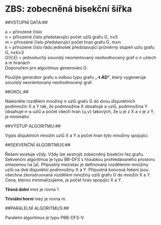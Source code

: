 # ZBS: zobecněná bisekční šířka

##VSTUPNÍ DATA:##

a = přirozené číslo  
n = přirozené číslo představující počet uzlů grafu G, n≥5  
m = přirozené číslo představující počet hran grafu G, m≥n  
k = přirozené číslo řádu jednotek představující průměrný stupeň uzlu grafu G, n≥k≥3  
G(V,E) = jednoduchý souvislý neorientovaný neohodnocený graf o n uzlech a m hranách  
Doporučení pro algoritmus generování G:  

Použijte generátor grafu s volbou typu grafu „**-t AD“**, který vygeneruje souvislý neorientovaný neohodnocený graf.

##ÚKOL:##

Nalezněte rozdělení množiny n uzlů grafu G do dvou disjunktních podmnožin X a Y tak, že podmnožina X obsahuje a uzlů, podmnožina Y obsahuje n-a uzlů a počet všech hran {u,v} takových, že u je z X a v je z Y, je minimální.

##VÝSTUP ALGORITMU:##

Výpis disjuktních množin uzlů X a Y a počet hran tyto množiny spojující.

##SEKVENČNÍ ALGORITMUS:##

Řešení existuje vždy. Vždy lze sestrojit zobecněný bisekční řez grafu. Sekvenční algoritmus je typu BB-DFS s hloubkou prohledávaného prostoru omezenou na |a|. Přípustný mezistav je definovaný rozdělením množiny uzlů na dvě disjunktní podmnožiny X a Y. Přípustná koncová řešení jsou všechna zkonstruovaná rozdělení množiny uzlů grafu G do množin X a Y. Cena, kterou minimalizujeme, je počet hran spojující X a Y.

**Těsná dolní** mez je rovna 1.

**Triviální horní** mez je rovna m.

##PARALELNÍ ALGORITMUS:##

Paralelní algoritmus je typu PBB-DFS-V.
